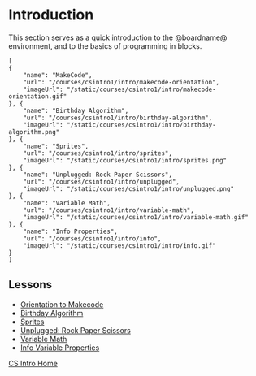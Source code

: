 # Introduction

This section serves as a quick introduction to the @boardname@ environment, and to the basics of programming in blocks.

```codecard
[
{
    "name": "MakeCode",
    "url": "/courses/csintro1/intro/makecode-orientation",
    "imageUrl": "/static/courses/csintro1/intro/makecode-orientation.gif"
}, {
    "name": "Birthday Algorithm",
    "url": "/courses/csintro1/intro/birthday-algorithm",
    "imageUrl": "/static/courses/csintro1/intro/birthday-algorithm.png"
}, {
    "name": "Sprites",
    "url": "/courses/csintro1/intro/sprites",
    "imageUrl": "/static/courses/csintro1/intro/sprites.png"
}, {
    "name": "Unplugged: Rock Paper Scissors",
    "url": "/courses/csintro1/intro/unplugged",
    "imageUrl": "/static/courses/csintro1/intro/unplugged.png"
}, {
    "name": "Variable Math",
    "url": "/courses/csintro1/intro/variable-math",
    "imageUrl": "/static/courses/csintro1/intro/variable-math.gif"
}, {
    "name": "Info Properties",
    "url": "/courses/csintro1/intro/info",
    "imageUrl": "/static/courses/csintro1/intro/info.gif"
}
]
```

## Lessons

* [Orientation to Makecode](/courses/csintro1/intro/makecode-orientation)
* [Birthday Algorithm](/courses/csintro1/intro/birthday-algorithm)
* [Sprites](/courses/csintro1/intro/sprites)
* [Unplugged: Rock Paper Scissors](/courses/csintro1/intro/unplugged)
* [Variable Math](/courses/csintro1/intro/variable-math)
* [Info Variable Properties](/courses/csintro1/intro/info)


[CS Intro Home](/courses/csintro1)
